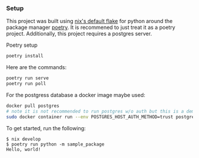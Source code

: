 
### Setup

This project was built using [nix's default flake](https://wiki.nixos.org/wiki/Flakes) for python around the package manager [poetry](https://python-poetry.org/). It is recommened to just treat it as a poetry project. Additionally, this project requires a postgres server.

Poetry setup
```sh
poetry install
```

Here are the commands:
```sh
poetry run serve
poetry run poll
```
For the postgress database a docker image maybe used:
```sh
docker pull postgres
# note it is not recommended to run postgres w/o auth but this is a demo
sudo docker container run --env POSTGRES_HOST_AUTH_METHOD=trust postgres
```

To get started, run the following:

```
$ nix develop
$ poetry run python -m sample_package
Hello, world!
```
